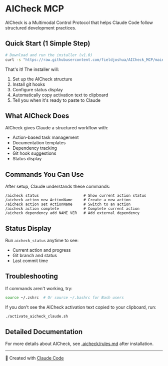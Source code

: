 # AICheck MCP

AICheck is a Multimodal Control Protocol that helps Claude Code follow structured development practices.

## Quick Start (1 Simple Step)

```bash
# Download and run the installer (v1.0)
curl -s "https://raw.githubusercontent.com/fieldjoshua/AICheck_MCP/main/setup.sh?$(date +%s)" | bash
```

That's it! The installer will:
1. Set up the AICheck structure
2. Install git hooks
3. Configure status display
4. Automatically copy activation text to clipboard
5. Tell you when it's ready to paste to Claude

## What AICheck Does

AICheck gives Claude a structured workflow with:
- Action-based task management
- Documentation templates
- Dependency tracking
- Git hook suggestions
- Status display

## Commands You Can Use

After setup, Claude understands these commands:

```
/aicheck status                    # Show current action status
/aicheck action new ActionName     # Create a new action
/aicheck action set ActionName     # Switch to an action
/aicheck action complete           # Complete current action
/aicheck dependency add NAME VER   # Add external dependency
```

## Status Display

Run `aicheck_status` anytime to see:
- Current action and progress
- Git branch and status
- Last commit time

## Troubleshooting

If commands aren't working, try:
```bash
source ~/.zshrc  # Or source ~/.bashrc for Bash users
```

If you don't see the AICheck activation text copied to your clipboard, run:
```bash
./activate_aicheck_claude.sh
```

## Detailed Documentation

For more details about AICheck, see [.aicheck/rules.md](.aicheck/rules.md) after installation.

---

🤖 Created with [Claude Code](https://claude.ai/code)